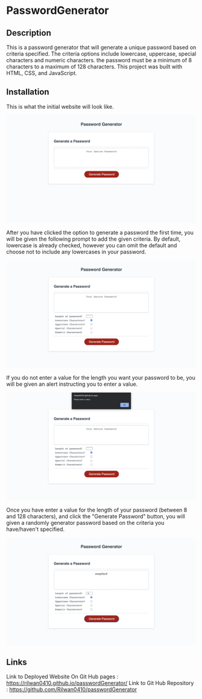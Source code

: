 # PasswordGenerator

## Description

This is a password generator that will generate a unique password based on criteria specified. The criteria options include lowercase, uppercase, special characters and numeric characters. the password must be a minimum of 8 characters to a maximum of 128 characters. This project was built with HTML, CSS, and JavaScript.

## Installation

This is what the initial website will look like.

![](/img/base-website-img.png)


After you have clicked the option to generate a password the first time, you will be given the following prompt to add the given criteria. By default, lowercase is already checked, however you can omit the default and choose not to include any lowercases in your password.

![](/img/after-clicked-generate-password-img.png)



If you do not enter a value for the length you want your password to be, you will be given an alert instructing you to enter a value.

![](/img/enter-a-value-error-img.png)


Once you have enter a value for the length of your password (between 8 and 128 characters), and click the "Generate Password" button, you will given a randomly generator password based on the criteria you have/haven't specified.

![](/img/password-generated-img.png)


## Links 

Link to Deployed Website On Git Hub pages : https://rilwan0410.github.io/passwordGenerator/
Link to Git Hub Repository : https://github.com/Rilwan0410/passwordGenerator